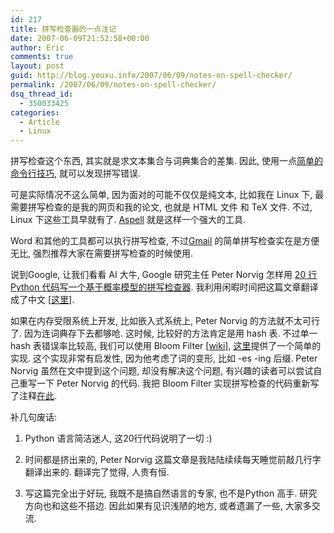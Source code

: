 ```yaml
---
id: 217
title: 拼写检查器的一点注记
date: 2007-06-09T21:52:58+00:00
author: Eric
comments: true
layout: post
guid: http://blog.youxu.info/2007/06/09/notes-on-spell-checker/
permalink: /2007/06/09/notes-on-spell-checker/
dsq_thread_id:
  - 350033425
categories:
  - Article
  - Linux
---
```

拼写检查这个东西, 其实就是求文本集合与词典集合的差集. 因此, 使用一点[简单的命令行技巧](http://blog.youxu.info/2007/05/24/setop-under-linux-cli/), 就可以发现拼写错误.

可是实际情况不这么简单, 因为面对的可能不仅仅是纯文本, 比如我在 Linux 下, 最需要拼写检查的是我的网页和我的论文, 也就是 HTML 文件 和 TeX 文件. 不过, Linux 下这些工具早就有了. <a href="http://aspell.net/" target="_blank">Aspell</a> 就是这样一个强大的工具.

Word 和其他的工具都可以执行拼写检查, 不过[Gmail](http://www.gmail.com) 的简单拼写检查实在是方便无比, 强烈推荐大家在需要拼写检查的时候使用.

说到Google, 让我们看看 AI 大牛, Google 研究主任 Peter Norvig 怎样用 <a href="http://norvig.com/spell-correct.html" target="_blank">20 行 Python 代码写一个基于概率模型的拼写检查器</a>. 我利用闲暇时间把这篇文章翻译成了中文 [<a href="http://blog.youxu.info/spell-correct.html" target="_blank">这里</a>].

如果在内存受限系统上开发, 比如嵌入式系统上, Peter Norvig 的方法就不太可行了. 因为连词典存下去都够呛. 这时候, 比较好的方法肯定是用 hash 表. 不过单一 hash 表错误率比较高, 我们可以使用 Bloom Filter [<a href="http://en.wikipedia.org/wiki/Bloom_filter" target="_blank">wiki</a>], <a href="http://lists.canonical.org/pipermail/kragen-hacks/2006-August/000431.html" target="_blank">这里</a>提供了一个简单的实现. 这个实现非常有启发性, 因为他考虑了词的变形, 比如 -es -ing 后缀. Peter Norvig 虽然在文中提到这个问题, 却没有解决这个问题, 有兴趣的读者可以尝试自己重写一下 Peter Norvig 的代码. 我把 Bloom Filter 实现拼写检查的代码重新写了注释[在此](http://blog.youxu.info/Bloomfilter.py).

补几句废话:

1. Python 语言简洁迷人, 这20行代码说明了一切 :)

2. 时间都是挤出来的, Peter Norvig 这篇文章是我陆陆续续每天睡觉前敲几行字翻译出来的. 翻译完了觉得, 人贵有恒.

3. 写这篇完全出于好玩, 我既不是搞自然语言的专家, 也不是Python 高手. 研究方向也和这些不搭边. 因此如果有见识浅陋的地方, 或者遗漏了一些, 大家多交流.